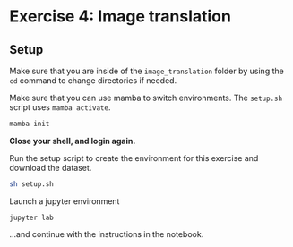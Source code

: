 # Exercise 4: Image translation
## Setup

Make sure that you are inside of the `image_translation` folder by using the `cd` command to change directories if needed.

Make sure that you can use mamba to switch environments. The `setup.sh` script uses `mamba activate`.

```bash
mamba init
```

**Close your shell, and login again.** 

Run the setup script to create the environment for this exercise and download the dataset.
```bash
sh setup.sh
```

Launch a jupyter environment

```
jupyter lab
```

...and continue with the instructions in the notebook.